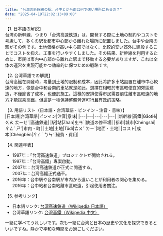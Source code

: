 ```yaml
---
title: "台湾の新幹線の駅、台中とか台南は何で遠い場所にあるの？"
date: "2025-04-19T22:02:13+09:00"
---
```


【1. 日本語の解説】  
台湾の新幹線、つまり「台湾高速鉄道」は、開発する際に土地の制約やコストを考慮して、多くの駅を都市中心部から離れた場所に配置しました。台中や台南の駅がその例です。土地価格が高い中心部ではなく、比較的安い郊外に建設することでコストを抑え、工事を行いやすくしました。その結果、新幹線を利用するために、市民は市内中心部から離れた駅まで移動する必要がありますが、これは全体の運営を実現可能かつ効率的に保つための戦略です。

【2. 台湾華語での解説】  
台灣高鐵在開發時，考量到土地的限制和成本，因此將許多車站設置在離市中心較遠的地方，像是台中和台南的車站就是如此。選擇在相較於市區較便宜的郊區建造，不僅節省了成本，也便於施工。這樣的安排使得市民需要前往離市區較遠的地方才能搭乘高鐵，但這是一種保持整體營運可行且有效的策略。

【3. 用語リスト（日本語・台湾華語・ピンイン・注音・意味）】  
|日本語|台湾華語|ピンイン|注音|意味|
|---|---|---|---|---|
|新幹線|高鐵|Gāotiě|ㄍㄠ ㄊㄧㄝˇ|高速鉄道|
|駅|站|Zhàn|ㄓㄢˋ|鉄道の停車場|
|都市|城市|Chéngshì|ㄔㄥˊ ㄕˋ|市内・町|
|土地|土地|Tǔdì|ㄊㄨˇ ㄉㄧˋ|地面・土地|
|コスト|成本|Chéngběn|ㄔㄥˊ ㄅㄣˇ|経費・費用|

【4. 関連年表】  
- 1997年：「台湾高速鉄道」プロジェクトが開始される。  
  1997年：「台灣高鐵」專案啟動。
- 2007年：台湾高速鉄道が正式に開通する。  
  2007年：台灣高鐵正式通車。
- 2016年：台中駅や台南駅が市内から遠いことが利用者の関心を集める。  
  2016年：台中站和台南站離市區較遠，引起使用者關注。

【5. 参考リンク】  
- 日本語リンク: [台湾高速鉄道（Wikipedia 日本語）](https://ja.wikipedia.org/wiki/台湾高速鉄道)  
- 台湾華語リンク: [台灣高鐵（Wikipedia 中文）](https://zh.wikipedia.org/wiki/台灣高鐵)

一緒に学べてうれしいです。次も一緒に台湾と日本の歴史や文化を探求できるといいですね。静かで平和な時間をお過ごしください。